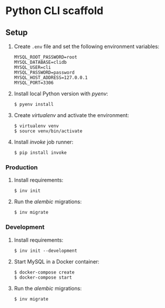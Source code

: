 # Python CLI scaffold

## Setup

1. Create `.env` file and set the following environment variables:

    ```
    MYSQL_ROOT_PASSWORD=root
    MYSQL_DATABASE=clidb
    MYSQL_USER=cli
    MYSQL_PASSWORD=password
    MYSQL_HOST_ADDRESS=127.0.0.1
    MYSQL_PORT=3306
    ```
2. Install local Python version with *pyenv*:

    ```
    $ pyenv install
    ```
3. Create *virtualenv* and activate the environment:

    ```
    $ virtualenv venv
    $ source venv/bin/activate
    ```
4. Install *invoke* job runner:

    ```
    $ pip install invoke
    ```

### Production

1. Install requirements:

    ```
    $ inv init
    ```
2. Run the *alembic* migrations:

    ```
    $ inv migrate
    ```

### Development

1. Install requirements:

    ```
    $ inv init --development
    ```
2. Start MySQL in a Docker container:

    ```
    $ docker-compose create
    $ docker-compose start
    ```
3. Run the *alembic* migrations:

    ```
    $ inv migrate
    ```
